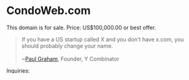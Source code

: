 # CondoWeb.com

This domain is for sale.
Price: US$100,000.00 or best offer.

>If you have a US startup called X and you don't have x.com, you should probably change your name.<br/>&nbsp;<br/> ~[Paul Graham](http://paulgraham.com/identity.html), Founder, Y Combinator

Inquiries:
